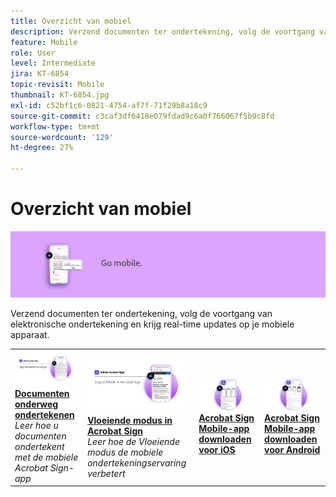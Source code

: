 ```yaml
---
title: Overzicht van mobiel
description: Verzend documenten ter ondertekening, volg de voortgang van elektronische ondertekening en krijg real-time updates op je mobiele apparaat
feature: Mobile
role: User
level: Intermediate
jira: KT-6854
topic-revisit: Mobile
thumbnail: KT-6854.jpg
exl-id: c52bf1c6-0821-4754-af7f-71f29b8a18c9
source-git-commit: c3caf3df6418e079fdad9c6a0f766067f5b9c8fd
workflow-type: tm+mt
source-wordcount: '129'
ht-degree: 27%

---
```


# Overzicht van mobiel

![Mobiele afbeelding ondertekenen](../assets/Hero-Mobile.png)

Verzend documenten ter ondertekening, volg de voortgang van elektronische ondertekening en krijg real-time updates op je mobiele apparaat.

<table style="table-layout:fixed">
<tr>
  <td>
    <a href="sign-mobile.md">
      <img alt="Documenten onderweg ondertekenen" src="assets/signmobile.png" />
    </a>
    <div>
    <a href="sign-mobile.md"><strong>Documenten onderweg ondertekenen</strong></a>
    </div>
    <em>Leer hoe u documenten ondertekent met de mobiele Acrobat Sign-app</em>
    <br>
  </td>
  <td>
    <a href="liquidmode.md">
      <img alt="Vloeiende modus in Acrobat Sign" src="assets/liquidmode.png" />
    </a>
    <div>
    <a href="liquidmode.md"><strong>Vloeiende modus in Acrobat Sign</strong></a>
    </div>
    <em>Leer hoe de Vloeiende modus de mobiele ondertekeningservaring verbetert</em>
    <br>
  </td>
  <td>
    <a href="https://apps.apple.com/nl/app/adobe-sign/id481082197" target="_blank">
      <img alt="Downloaden voor iOS" src="assets/Mobile_iOS.png" />
    </a>
    <div>
    <a href="https://apps.apple.com/nl/app/adobe-sign/id481082197" target="_blank"><strong>Acrobat Sign Mobile-app downloaden voor iOS</strong></a>
    <br>
  </td>
  <td>
    <a href="https://play.google.com/store/apps/details?id=com.adobe.echosign&amp;hl=nl" target="_blank">
      <img alt="Downloaden voor Android" src="assets/Mobile_Android.png" />
    </a>
    <div>
    <a href="https://play.google.com/store/apps/details?id=com.adobe.echosign&amp;hl=nl" target="_blank"><strong>Acrobat Sign Mobile-app downloaden voor Android</strong></a>
    <br>
  </td>
</tr>
</table>
